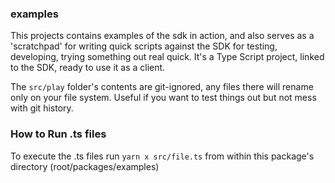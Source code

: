 ### examples

This projects contains examples of the sdk in action, and also serves as a 'scratchpad' for writing quick scripts against the SDK for testing, developing, trying something out real quick. It's a Type Script project, linked to the SDK, ready to use it as a client.

The `src/play` folder's contents are git-ignored, any files there will rename only on your file system. Useful if you want to test things out but not mess with git history.

### How to Run .ts files

To execute the .ts files run `yarn x src/file.ts` from within this package's directory (root/packages/examples)

